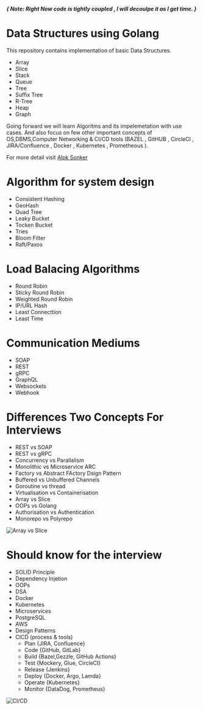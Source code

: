***{ Note: Right Now code is tightly coupled , I will decoulpe it as I get time. }***
# Data Structures using Golang 
This repository contains implementation of basic Data Structures.
  - Array
  - Slice
  - Stack
  - Queue
  - Tree
  - Suffix Tree
  - R-Tree
  - Heap
  - Graph


Going forward we will learn Algoritms and its impelemetation with use cases.
And also focus on few other important concepts of OS,DBMS,Computer Networking & CI/CD tools (BAZEL , GitHUB , CircleCI , JIRA/Confluence , Docker , Kubernetes , Prometheous ).

For more detail visit [Alok Sonker](http://aloksonker.me)

# Algorithm for system design
  - Consistent Hashing
  - GeoHash
  - Quad Tree
  - Leaky Bucket
  - Tocken Bucket
  - Tries
  - Bloom Filter
  - Raft/Paxos


# Load Balacing Algorithms 
  - Round Robin
  - Sticky Round Robin
  - Weighted Round Robin
  - IP/URL Hash
  - Least Connecttion
  - Least Time

# Communication Mediums
  - SOAP
  - REST
  - gRPC
  - GraphQL
  - Websockets
  - Webhook

# Differences Two Concepts For Interviews  
  - REST vs SOAP
  - REST vs gRPC
  - Concurrency vs Parallalism
  - Monolithic vs Microservice ARC
  - Factory vs Abstract FActory Dsign Pattern
  - Buffered vs Unbuffered Channels
  - Goroutine vs thread
  - Virtualisation vs Containerisation
  - Array vs Slice
  - OOPs vs Golang
  - Authorisation vs Authentication
  - Monorepo vs Polyrepo

![Array vs Slice](https://go.dev/blog/slices)
# Should know for the interview
  - SOLID Principle
  - Dependency Injetion
  - OOPs
  - DSA
  - Docker 
  - Kubernetes
  - Microservices
  - PostgreSQL
  - AWS
  - Design Patterns
  - CICD (process & tools)
    - Plan  {JIRA, Confluence}
    - Code  {GitHub, GitLab}
    - Build {Bazel,Gezzle, GitHub Actions}
    - Test  {Mockery, Glue, CircleCI}
    - Release {Jenkins}
    - Deploy  {Docker, Argo, Lamda}
    - Operate {Kubernetes}
    - Monitor {DataDog, Prometheus}

![CI/CD](https://miro.medium.com/v2/resize:fit:834/1*O76HIkmAb_ackQ94hUHMPw.png)
